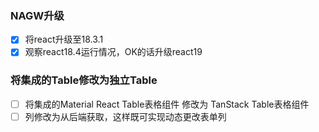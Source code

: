 
### NAGW升级

- [x] 将react升级至18.3.1
- [x] 观察react18.4运行情况，OK的话升级react19

### 将集成的Table修改为独立Table

- [ ] 将集成的Material React Table表格组件 修改为 TanStack Table表格组件
- [ ] 列修改为从后端获取，这样既可实现动态更改表单列
